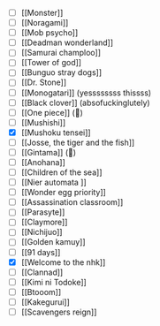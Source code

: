 - [ ] [[Monster]]
- [ ] [[Noragami]]
- [ ] [[Mob psycho]]
- [ ] [[Deadman wonderland]]
- [ ] [[Samurai champloo]]
- [ ] [[Tower of god]]
- [ ] [[Bunguo stray dogs]]
- [ ] [[Dr. Stone]]
- [ ] [[Monogatari]] (yessssssss thissss)
- [ ] [[Black clover]] (absofuckinglutely)
- [ ] [[One piece]] (😬)
- [ ] [[Mushishi]]
- [x] [[Mushoku tensei]]
- [ ] [[Josse, the tiger and the fish]]
- [ ] [[Gintama]] (🤲)
- [ ] [[Anohana]]
- [ ] [[Children of the sea]]
- [ ] [[Nier automata ]]
- [ ] [[Wonder egg priority]]
- [ ] [[Assassination classroom]]
- [ ] [[Parasyte]]
- [ ] [[Claymore]]
- [ ] [[Nichijuo]]
- [ ] [[Golden kamuy]]
- [ ] [[91 days]]
- [x] [[Welcome to the nhk]]
- [ ] [[Clannad]]
- [ ] [[Kimi ni Todoke]]
- [ ] [[Btooom]]
- [ ] [[Kakegurui]]
- [ ] [[Scavengers reign]]